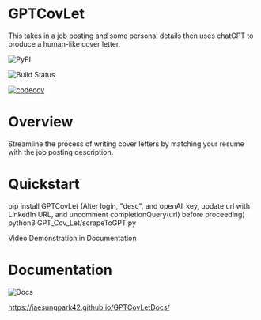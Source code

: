 # GPTCovLet

This takes in a job posting and some personal details then uses chatGPT to produce a human-like cover letter.

![PyPI](https://img.shields.io/pypi/v/GPTCovLet)

![Build Status](https://github.com/jaesungpark42/GPTCovLet/actions/workflows/build.yml/badge.svg)

[![codecov](https://codecov.io/gh/jaesungpark42/GPTCovLet/branch/main/graph/badge.svg?token=X5BN0AAOZ1)](https://codecov.io/gh/jaesungpark42/GPTCovLet)

# Overview

Streamline the process of writing cover letters by matching your resume with the job posting description.


# Quickstart

pip install GPTCovLet
(Alter login, "desc", and openAI_key, update url with LinkedIn URL, and uncomment completionQuery(url) before proceeding)
python3 GPT_Cov_Let/scrapeToGPT.py

Video Demonstration in Documentation

# Documentation

![Docs](https://readthedocs.org/projects/GPTCovLet/badge/?version=<version>&style=<style>A)

https://jaesungpark42.github.io/GPTCovLetDocs/
